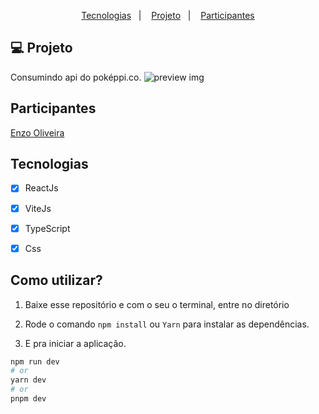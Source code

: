 <p align="center">
  <a href="#-tecnologias">Tecnologias</a>&nbsp;&nbsp;&nbsp;|&nbsp;&nbsp;&nbsp;
  <a href="#-projeto">Projeto</a>&nbsp;&nbsp;&nbsp;|&nbsp;&nbsp;&nbsp;
  <a href="#memo-licença">Participantes</a>
</p>



## 💻 Projeto

Consumindo api do poképpi.co. 
![preview img](pokemon/src/assets/imagemDoProjeto.png)


## Participantes


[Enzo Oliveira](https://www.linkedin.com/in/enzo-oliveira-a18344229/)


## Tecnologias
- [x] ReactJs
- [x] ViteJs
- [x] TypeScript
- [x] Css


## Como utilizar?

1. Baixe esse repositório e com o seu o terminal, entre no diretório

2. Rode o comando `npm install` ou `Yarn` para instalar as dependências.

3. E pra iniciar a aplicação.

```bash
npm run dev
# or
yarn dev
# or
pnpm dev
```



